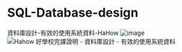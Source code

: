 # SQL-Database-design
資料庫設計-有效的使用系統資料-HaHow
![image](https://github.com/Yan-Ju-Wang/SQL-Database-design/assets/125424141/2d14a11f-409a-4f1b-b1e2-4c9dc391f788)
![Hahow 好學校完課證明 - 資料庫設計 - 有效的使用系統資料](https://github.com/Yan-Ju-Wang/SQL-Database-design/assets/125424141/43b0d74c-bbe1-414f-85e0-97164e86c921)

